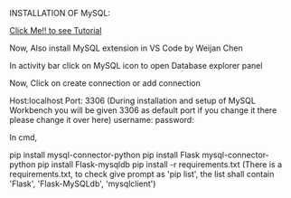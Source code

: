 INSTALLATION OF MySQL:

[Click Me!! to see Tutorial](https://www.youtube.com/watch?v=u96rVINbAUI)

Now,
Also install MySQL extension in VS Code by Weijan Chen

In activity bar click on MySQL icon to open Database explorer panel

Now,
Click on create connection or add connection

Host:localhost
Port: 3306 (During installation and setup of MySQL Workbench you will be given 3306 as default port if you                change it there please change it over here)
username: <username>
password: <password>

In cmd, 

pip install mysql-connector-python
pip install Flask mysql-connector-python
pip install Flask-mysqldb
pip install -r requirements.txt
(There is a requirements.txt, to check give prompt as 'pip list', the list shall contain 'Flask', 'Flask-MySQLdb', 'mysqlclient')




